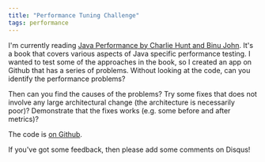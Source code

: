 ```yaml
---
title: "Performance Tuning Challenge"
tags: performance
---
```

<p>I'm currently reading <a href="http://www.amazon.co.uk/Java-Performance-Addison-Wesley-Charlie-Hunt/dp/0137142528">Java Performance by Charlie Hunt and Binu John</a>. It's a book that covers various aspects of Java specific performance testing. I wanted to test some of the approaches in the book, so I created an app on Github that has a series of problems. Without looking at the code, can you identify the performance problems?</p>

<p>Then can you find the causes of the problems? Try some fixes that does not involve any large architectural change (the architecture is necessarily poor)? Demonstrate that the fixes works (e.g. some before and after metrics)?</p>

<p>The code is <a href="https://github.com/alexec/performance-tuning-challenge">on Github</a>.

<p>If you've got some feedback, then please add some comments on Disqus!</p>
